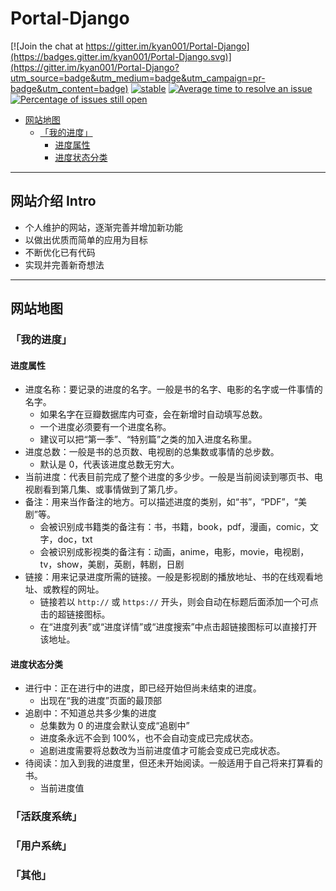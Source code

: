 # Portal-Django

[![Join the chat at https://gitter.im/kyan001/Portal-Django](https://badges.gitter.im/kyan001/Portal-Django.svg)](https://gitter.im/kyan001/Portal-Django?utm_source=badge&utm_medium=badge&utm_campaign=pr-badge&utm_content=badge)
[![stable](https://badges.github.io/stability-badges/dist/stable.svg)](http://github.com/badges/stability-badges)
[![Average time to resolve an issue](https://isitmaintained.com/badge/resolution/kyan001/Portal-Django.svg)](http://isitmaintained.com/project/kyan001/Portal-Django "Average time to resolve an issue")
[![Percentage of issues still open](https://isitmaintained.com/badge/open/kyan001/Portal-Django.svg)](http://isitmaintained.com/project/kyan001/Portal-Django "Percentage of issues still open")

* [网站地图](#网站地图)
    * [「我的进度」](#我的进度)
        * [进度属性](#进度属性)
        * [进度状态分类](#进度状态分类)

******

## 网站介绍 Intro

* 个人维护的网站，逐渐完善并增加新功能
* 以做出优质而简单的应用为目标
* 不断优化已有代码
* 实现并完善新奇想法

******

## 网站地图

### 「我的进度」

#### 进度属性

* 进度名称：要记录的进度的名字。一般是书的名字、电影的名字或一件事情的名字。
    * 如果名字在豆瓣数据库内可查，会在新增时自动填写总数。
    * 一个进度必须要有一个进度名称。
    * 建议可以把“第一季”、“特别篇”之类的加入进度名称里。
* 进度总数：一般是书的总页数、电视剧的总集数或事情的总步数。
    * 默认是 0，代表该进度总数无穷大。
* 当前进度：代表目前完成了整个进度的多少步。一般是当前阅读到哪页书、电视剧看到第几集、或事情做到了第几步。
* 备注：用来当作备注的地方。可以描述进度的类别，如“书”，“PDF”，“美剧”等。
    * 会被识别成书籍类的备注有：书，书籍，book，pdf，漫画，comic，文字，doc，txt
    * 会被识别成影视类的备注有：动画，anime，电影，movie，电视剧，tv，show，美剧，英剧，韩剧，日剧
* 链接：用来记录进度所需的链接。一般是影视剧的播放地址、书的在线观看地址、或教程的网址。
    * 链接若以 `http://` 或 `https://` 开头，则会自动在标题后面添加一个可点击的超链接图标。
    * 在“进度列表”或“进度详情”或“进度搜索”中点击超链接图标可以直接打开该地址。

#### 进度状态分类

* 进行中：正在进行中的进度，即已经开始但尚未结束的进度。
    * 出现在“我的进度”页面的最顶部
* 追剧中：不知道总共多少集的进度
    * 总集数为 0 的进度会默认变成“追剧中”
    * 进度条永远不会到 100%，也不会自动变成已完成状态。
    * 追剧进度需要将总数改为当前进度值才可能会变成已完成状态。
* 待阅读：加入到我的进度里，但还未开始阅读。一般适用于自己将来打算看的书。
    * 当前进度值

### 「活跃度系统」

### 「用户系统」

### 「其他」
